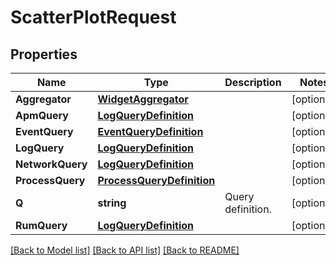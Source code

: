# ScatterPlotRequest

## Properties

Name | Type | Description | Notes
------------ | ------------- | ------------- | -------------
**Aggregator** | [**WidgetAggregator**](WidgetAggregator.md) |  | [optional] 
**ApmQuery** | [**LogQueryDefinition**](LogQueryDefinition.md) |  | [optional] 
**EventQuery** | [**EventQueryDefinition**](EventQueryDefinition.md) |  | [optional] 
**LogQuery** | [**LogQueryDefinition**](LogQueryDefinition.md) |  | [optional] 
**NetworkQuery** | [**LogQueryDefinition**](LogQueryDefinition.md) |  | [optional] 
**ProcessQuery** | [**ProcessQueryDefinition**](ProcessQueryDefinition.md) |  | [optional] 
**Q** | **string** | Query definition. | [optional] 
**RumQuery** | [**LogQueryDefinition**](LogQueryDefinition.md) |  | [optional] 

[[Back to Model list]](../README.md#documentation-for-models) [[Back to API list]](../README.md#documentation-for-api-endpoints) [[Back to README]](../README.md)


